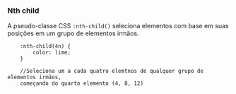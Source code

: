 ### Nth child

A pseudo-classe CSS `:nth-child()` seleciona elementos com base em suas posições em um grupo de elementos irmãos.

		:nth-child(4n) {
			color: lime;
		}

		//Seleciona um a cada quatro elemtnos de qualquer grupo de elementos irmãos,
		começando do quarto elemento (4, 8, 12)

